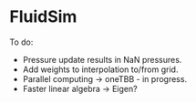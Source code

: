 # FluidSim

To do:
 - Pressure update results in NaN pressures.
 - Add weights to interpolation to/from grid.
 - Parallel computing -> oneTBB - in progress.
 - Faster linear algebra -> Eigen?
